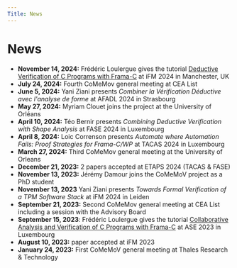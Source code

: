 ```yaml
---
Title: News
---
```


# News

- **November 14, 2024:** Frédéric Loulergue gives the tutorial [Deductive Verification of C Programs with Frama-C](https://ifm2024.cs.manchester.ac.uk/#invited-tutorial) at iFM 2024 in Manchester, UK
- **July 24, 2024:** Fourth CoMeMov general meeting at CEA List
- **June 5, 2024:** Yani Ziani presents _Combiner la Vérification Déductive avec l'analyse de forme_ at AFADL 2024 in Strasbourg
- **May 27, 2024:** Myriam Clouet joins the project at the University of Orléans
- **April 10, 2024:** Téo Bernir presents _Combining Deductive Verification with Shape Analysis_ at FASE 2024 in Luxembourg
- **April 8, 2024:** Loic Correnson presents _Automate where Automation Fails: Proof Strategies for Frama-C/WP_ at TACAS 2024 in Luxembourg
- **March 27, 2024:** Third CoMeMov general meeting at the University of Orleans
- **December 21, 2023:** 2 papers accepted at ETAPS 2024 (TACAS & FASE)
- **November 13, 2023:** Jérémy Damour joins the CoMeMoV project as a PhD student
- **November 13, 2023** Yani Ziani presents _Towards Formal Verification of a TPM Software Stack_ at iFM 2024 in Leiden
- **September 21, 2023:** Second CoMeMov general meeting at CEA List including a session with the Advisory Board
- **September 15, 2023**: Frédéric Loulergue gives the tutorial [Collaborative Analysis and Verification of C Programs with Frama-C](https://conf.researchr.org/track/ase-2023/ase-2023-tutorials) at ASE 2023 in Luxembourg
- **August 10, 2023:** paper accepted at iFM 2023
- **January 24, 2023:** First CoMeMoV general meeting at Thales Research & Technology
